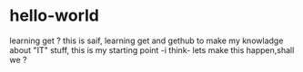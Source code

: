 # hello-world
learning get ?
this is saif, learning get and gethub to make my knowladge about "IT" stuff, this is my starting point -i think-
lets make this happen,shall we ?
